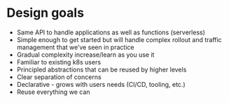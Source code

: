 # Design goals

* Same API to handle applications as well as functions (serverless)
* Simple enough to get started but will handle complex rollout and traffic management that we’ve seen in practice
* Gradual complexity increase/learn as you use it
* Familiar to existing k8s users
* Principled abstractions that can be reused by higher levels
* Clear separation of concerns
* Declarative - grows with users needs (CI/CD, tooling, etc.)
* Reuse everything we can
